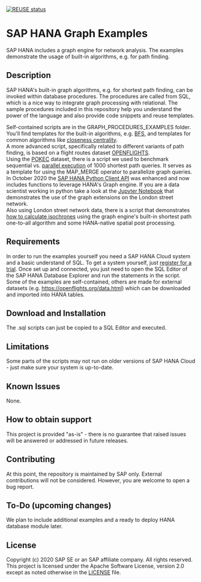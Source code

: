 [![REUSE status](https://api.reuse.software/badge/github.com/SAP-samples/hana-graph-examples)](https://api.reuse.software/info/github.com/SAP-samples/hana-graph-examples)

# SAP HANA Graph Examples
SAP HANA includes a graph engine for network analysis. The examples demonstrate the usage of built-in algorithms, e.g. for path finding.

## Description
SAP HANA's built-in graph algorithms, e.g. for shortest path finding, can be invoked within database procedures. The procedures are called from SQL, which is a nice way to integrate graph processing with relational. The sample procedures included in this repository help you understand the power of the language and also provide code snippets and reuse templates.

Self-contained scripts are in the GRAPH_PROCEDURES_EXAMPLES folder. You'll find templates for the built-in algorithms, e.g. [BFS](GRAPH_PROCEDURE_EXAMPLES/BUILTIN_FUNCTIONS_ALGORITHMS/HANA_Cloud_2021Q1_Breadth_First_Search.sql), and templates for common algorithms like [closeness centrality](GRAPH_PROCEDURE_EXAMPLES/CUSTOM_ALGORITHMS/HANA_Cloud_2021Q1_Closeness_Centrality.sql).<br>
A more advanced script, specifically related to different variants of path finding, is based on a flight routes dataset [OPENFLIGHTS](OPENFLIGHTS/OPENFLIGHTS_shortest_paths.sql).<br>
Using the [POKEC](https://snap.stanford.edu/data/soc-Pokec.html) dataset, there is a script we used to benchmark sequential vs. [parallel execution](POKEC/POKEC_1k_SP_pairs_bench_sequential_and_parallel.sql) of 1000 shortest path queries. It serves as a template for using the MAP_MERGE operator to parallelize graph queries.<br>
In October 2020 the [SAP HANA Python Client API](https://pypi.org/project/hana-ml/) was enhanced and now includes functions to leverage HANA's Graph engine. If you are a data scientist working in python take a look at the [Jupyter Notebook](NOTEBOOKS/LONDON/HANA-ML_Graph_demo.ipynb) that demonstrates the use of the graph extensions on the London street network.<br>
Also using London street network data, there is a script that demonstrates [how to calculate isochrones](ISOCHRONES/README.md) using the graph engine's built-in shortest path one-to-all algorithm and some HANA-native spatial post processing.

## Requirements
In order to run the examples yourself you need a SAP HANA Cloud system and a basic understand of SQL. To get a system yourself, just [register for a trial](https://developers.sap.com/tutorials/hana-trial-advanced-analytics.html). Once set up and connected, you just need to open the SQL Editor of the SAP HANA Database Explorer and run the statements in the script.
Some of the examples are self-contained, others are made for external datasets (e.g. https://openflights.org/data.html) which can be downloaded and imported into HANA tables.

## Download and Installation
The .sql scripts can just be copied to a SQL Editor and executed.

## Limitations
Some parts of the scripts may not run on older versions of SAP HANA Cloud - just make sure your system is up-to-date.

## Known Issues
None.

## How to obtain support
This project is provided "as-is" - there is no guarantee that raised issues will be answered or addressed in future releases.

## Contributing
At this point, the repository is maintained by SAP only. External contributions will not be considered. However, you are welcome to open a bug report.

## To-Do (upcoming changes)
We plan to include additional examples and a ready to deploy HANA database module later.

## License
Copyright (c) 2020 SAP SE or an SAP affiliate company. All rights reserved. This project is licensed under the Apache Software License, version 2.0 except as noted otherwise in the [LICENSE](LICENSES/Apache-2.0.txt) file.
